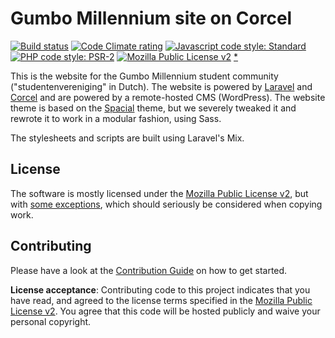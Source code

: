 # Gumbo Millennium site on Corcel

[![Build status][shield-build]][link-build]
[![Code Climate rating][shield-cc]][link-cc]
[![Javascript code style: Standard][shield-js]][link-js]
[![PHP code style: PSR-2][shield-php]][link-php]
[![Mozilla Public License v2][shield-license]][link-mpl] [\*][link-license]

This is the website for the Gumbo Millennium student community
("studentenvereniging" in Dutch). The website is powered by [Laravel][laravel]
and [Corcel][corcel] and are powered by a remote-hosted CMS (WordPress). The
website theme is based on the [Spacial][spacial] theme, but we severely tweaked
it and rewrote it to work in a modular fashion, using Sass.

The stylesheets and scripts are built using Laravel's Mix.

## License

The software is mostly licensed under the [Mozilla Public License v2][link-mpl],
but with [some exceptions][link-license], which should seriously be considered
when copying work.


## Contributing

Please have a look at the [Contribution Guide][contrib] on how to get started.

**License acceptance**: Contributing code to this project indicates that you
have read, and agreed to the license terms specified in the [Mozilla Public
License v2][link-mpl]. You agree that this code will be hosted publicly and
waive your personal copyright.

<!--
    All the links
-->

<!-- Badges -->
[shield-build]: https://img.shields.io/travis/roelofr/gumbo-corcel.svg
[link-build]: https://travis-ci.com/roelofr/gumbo-corcel

[shield-cc]: https://img.shields.io/codeclimate/github/roelofr/gumbo-corcel.svg
[link-cc]: https://codeclimate.com/github/roelofr/gumbo-corcel

[shield-js]: https://img.shields.io/badge/js%20code%20style-standard-brightgreen.svg
[link-js]: https://standardjs.com/

[shield-php]: https://img.shields.io/badge/php%20code%20style-PSR--2-8892be.svg
[link-php]: https://www.php-fig.org/psr/psr-2/

[shield-license]: https://img.shields.io/badge/license-Mozilla%20Public%20License%20version%202.0-orange.svg
[link-mpl]: MPL-V2.md
[link-license]: LICENSE.md

<!-- Introduction -->
[laravel]: https://laravel.com/
[corcel]: https://github.com/corcel/corcel
[spacial]: https://wrapbootstrap.com/theme/spacial-responsive-bootstrap-4-theme-WB0P249P1


<!-- Contributing -->
[contrib]: ./CONTRIBUTING.md
